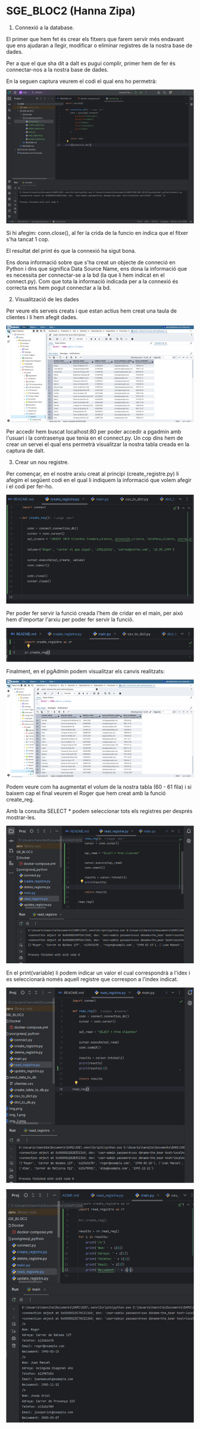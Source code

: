 # SGE_BLOC2 (Hanna Zipa)

1. Connexió a la database.

El primer que hem fet és crear els fitxers que farem servir més endavant que ens ajudaran a llegir, modificar o eliminar registres de la nostra base de dades. 

Per a que el que sha dit a dalt es pugui complir, primer hem de fer és connectar-nos a la nostra base de dades.

En la seguen captura veurem el codi el qual ens ho permetrà:

![img.png](img.png)

Si hi afegim: conn.close(), al fer la crida de la funcio en indica que el fitxer s'ha tancat 1 cop. 

El resultat del print és que la connexió ha sigut bona.

Ens dona informació sobre que s'ha creat un objecte de conneció en Python i dns que significa Data Source Name, ens dona la informació que es necessita per connectar-se a la bd (la que li hem indicat en el connect.py). 
Com que tota la informació indicada per a la connexió és correcta ens hem pogut connectar a la bd. 
 

2. Visualització de les dades

Per veure els serveis creats i que estan actius hem creat una taula de clientes i li hem afegit dades. 

![img_1.png](img_1.png)

Per accedir hem buscat localhost:80 per poder accedir a pgadmin amb l'usuari i la contrasenya que tenia en el connect.py. 
Un cop dins hem de crear un servei el qual ens permetrà visualitzar la nostra tabla creada en la captura de dalt. 


3. Crear un nou registre.

Per començar, en el nostre arxiu creat al principi (create_registre.py) li afegim el següent codi en el qual li indiquem la informació que volem afegir i el codi per fer-ho.

![img_2.png](img_2.png)

Per poder fer servir la funció creada l'hem de cridar en el main, per això hem d'importar l'arxiu per poder fer servir la funció. 

![img_3.png](img_3.png)

Finalment, en el pgAdmin podem visualitzar els canvis realitzats: 

![img_4.png](img_4.png)

Podem veure com ha augmentat el volum de la nostra tabla (60 - 61 fila) i si baixem cap el final veurem el Roger que hem creat amb la funció create_reg.

Amb la consulta SELECT * podem seleccionar tots els registres per després mostrar-les. 

![img_6.png](img_6.png)

En el print(variable) li podem indicar un valor el cual correspondrà a l'idex i es seleccionarà només aquell registre que correspon a l'index indicat.

![img_7.png](img_7.png)



![img_5.png](img_5.png)



